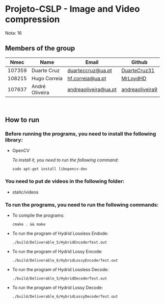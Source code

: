 # Projeto-CSLP - Image and Video compression

Nota: 16

## Members of the group

| Nmec   | Name           | Email                  | Github                                                |
| ------ | -------------- | ---------------------- | ----------------------------------------------------- |
| 107359 | Duarte Cruz    | <duarteccruz@ua.pt>    | [DuarteCruz31](https://github.com/DuarteCruz31)       |
| 108215 | Hugo Correia   | <hf.correia@ua.pt>     | [MrLoydHD](https://github.com/MrLoydHD)               |
| 107637 | André Oliveira | <andreaoliveira@ua.pt> | [andreaoliveira9](https://github.com/andreaoliveira9) |

<br>

## How to run

### Before running the programs, you need to install the following library:

- OpenCV

  _To install it, you need to run the following command:_

  ```
  sudo apt-get install libopencv-dev
  ```

### You need to put de videos in the following folder:

- static/videos

### To run the programs, you need to run the following commands:

- To compile the programs:

  ```
  cmake . && make
  ```

- To run the program of Hydrid Lossless Endode:

  ```
  ./build/Deliverable_5/HybridEncoderTest.out
  ```

- To run the program of Hydrid Lossy Encode:

  ```
  ./build/Deliverable_6/HybridLossyEncoderTest.out
  ```

- To run the program of Hydrid Lossless Decode:

  ```
  ./build/Deliverable_5/HybridDecoderTest.out
  ```

- To run the program of Hydrid Lossy Decode:

  ```
  ./build/Deliverable_6/HybridLossyDecoderTest.out
  ```

<br>
